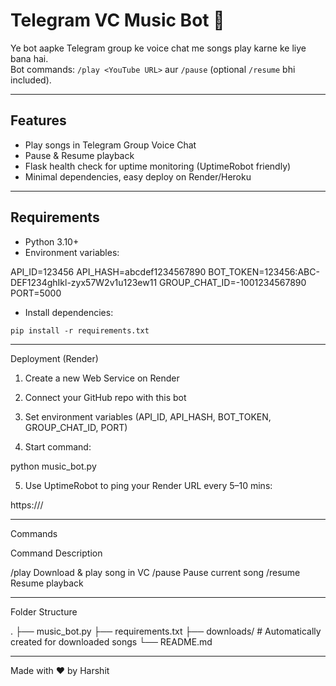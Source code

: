 # Telegram VC Music Bot 🎵

Ye bot aapke Telegram group ke voice chat me songs play karne ke liye bana hai.  
Bot commands: `/play <YouTube URL>` aur `/pause` (optional `/resume` bhi included).  

---

## Features

- Play songs in Telegram Group Voice Chat
- Pause & Resume playback
- Flask health check for uptime monitoring (UptimeRobot friendly)
- Minimal dependencies, easy deploy on Render/Heroku

---

## Requirements

- Python 3.10+
- Environment variables:

API_ID=123456 API_HASH=abcdef1234567890 BOT_TOKEN=123456:ABC-DEF1234ghIkl-zyx57W2v1u123ew11 GROUP_CHAT_ID=-1001234567890 PORT=5000

- Install dependencies:
```
pip install -r requirements.txt
```

---

Deployment (Render)

1. Create a new Web Service on Render


2. Connect your GitHub repo with this bot


3. Set environment variables (API_ID, API_HASH, BOT_TOKEN, GROUP_CHAT_ID, PORT)


4. Start command:

python music_bot.py


5. Use UptimeRobot to ping your Render URL every 5–10 mins:

https://<your-render-url>/




---

Commands

Command	Description

/play <URL>	Download & play song in VC
/pause	Pause current song
/resume	Resume playback



---

Folder Structure

.
├── music_bot.py
├── requirements.txt
├── downloads/        # Automatically created for downloaded songs
└── README.md


---

Made with ❤️ by Harshit